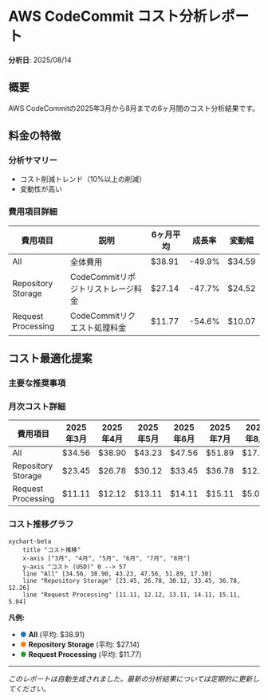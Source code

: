 # AWS CodeCommit コスト分析レポート

**分析日**: 2025/08/14

## 概要

AWS CodeCommitの2025年3月から8月までの6ヶ月間のコスト分析結果です。

## 料金の特徴

### 分析サマリー
- コスト削減トレンド（10%以上の削減）
- 変動性が高い

### 費用項目詳細

| 費用項目 | 説明 | 6ヶ月平均 | 成長率 | 変動幅 |
|---------|------|----------|--------|--------|
| All | 全体費用 | $38.91 | -49.9% | $34.59 |
| Repository Storage | CodeCommitリポジトリストレージ料金 | $27.14 | -47.7% | $24.52 |
| Request Processing | CodeCommitリクエスト処理料金 | $11.77 | -54.6% | $10.07 |

## コスト最適化提案

### 主要な推奨事項

### 月次コスト詳細

| 費用項目 | 2025年3月 | 2025年4月 | 2025年5月 | 2025年6月 | 2025年7月 | 2025年8月 |
|---------|---------|---------|---------|---------|---------|---------|
| All | $34.56 | $38.90 | $43.23 | $47.56 | $51.89 | $17.30 |
| Repository Storage | $23.45 | $26.78 | $30.12 | $33.45 | $36.78 | $12.26 |
| Request Processing | $11.11 | $12.12 | $13.11 | $14.11 | $15.11 | $5.04 |

### コスト推移グラフ

```mermaid
xychart-beta
    title "コスト推移"
    x-axis ["3月", "4月", "5月", "6月", "7月", "8月"]
    y-axis "コスト (USD)" 0 --> 57
    line "All" [34.56, 38.90, 43.23, 47.56, 51.89, 17.30]
    line "Repository Storage" [23.45, 26.78, 30.12, 33.45, 36.78, 12.26]
    line "Request Processing" [11.11, 12.12, 13.11, 14.11, 15.11, 5.04]
```

**凡例:**
- <span style="color:#1f77b4">●</span> **All** (平均: $38.91)
- <span style="color:#ff7f0e">●</span> **Repository Storage** (平均: $27.14)
- <span style="color:#2ca02c">●</span> **Request Processing** (平均: $11.77)

---
*このレポートは自動生成されました。最新の分析結果については定期的に更新してください。*
